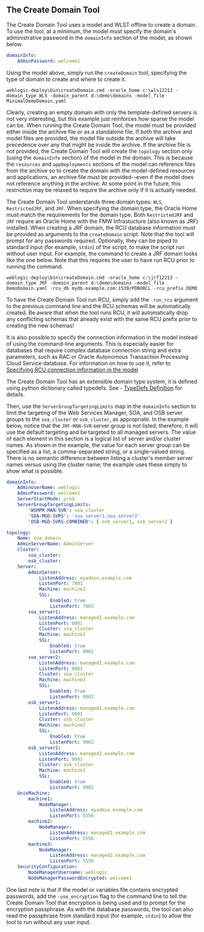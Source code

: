 ## The Create Domain Tool

The Create Domain Tool uses a model and WLST offline to create a domain.  To use the tool, at a minimum, the model must specify the domain's administrative password in the `domainInfo` section of the model, as shown below.

```yaml
domainInfo:
    AdminPassword: welcome1
```

Using the model above, simply run the `createDomain` tool, specifying the type of domain to create and where to create it.

    weblogic-deploy\bin\createDomain.cmd -oracle_home c:\wls12213 -domain_type WLS -domain_parent d:\demo\domains -model_file MinimalDemoDomain.yaml

Clearly, creating an empty domain with only the template-defined servers is not very interesting, but this example just reinforces how sparse the model can be.  When running the Create Domain Tool, the model must be provided either inside the archive file or as a standalone file.  If both the archive and model files are provided, the model file outside the archive will take precedence over any that might be inside the archive.  If the archive file is not provided, the Create Domain Tool will create the `topology` section only (using the `domainInfo` section) of the model in the domain.  This is because the `resources` and `appDeployments` sections of the model can reference files from the archive so to create the domain with the model-defined resources and applications, an archive file must be provided--even if the model does not reference anything in the archive.  At some point in the future, this restriction may be relaxed to require the archive only if it is actually needed.

The Create Domain Tool understands three domain types: `WLS`, `RestrictedJRF`, and `JRF`.  When specifying the domain type, the Oracle Home must match the requirements for the domain type.  Both `RestrictedJRF` and `JRF` require an Oracle Home with the FMW Infrastucture (also known as JRF) installed.  When creating a JRF domain, the RCU database information must be provided as arguments to the `createDomain` script.  Note that the tool will prompt for any passwords required.  Optionally, they can be piped to standard input (for example, `stdin`) of the script, to make the script run without user input.  For example, the command to create a JRF domain looks like the one below.  Note that this requires the user to have run RCU prior to running the command.

    weblogic-deploy\bin\createDomain.cmd -oracle_home c:\jrf12213 -domain_type JRF -domain_parent d:\demo\domains -model_file DemoDomain.yaml -rcu_db mydb.example.com:1539/PDBORCL -rcu_prefix DEMO

To have the Create Domain Tool run RCU, simply add the `-run_rcu` argument to the previous command line and the RCU schemas will be automatically created.  Be aware that when the tool runs RCU, it will automatically drop any conflicting schemas that already exist with the same RCU prefix prior to creating the new schemas!

It is also possible to specify the connection information in the model instead of using the command-line arguments.  This is especially easier for databases that require complex database connection string and extra parameters, such as RAC or Oracle Autonomous Transaction Processing Cloud Service database.  For information on how to use it, refer to [Specifying RCU connection information in the model](rcuinfo.md)

The Create Domain Tool has an extensible domain type system, it is defined using python dictionary called typedefs.  See - [TypeDefs Definition](developer/developer_guide.md#typedefs-definition) for details.  

Then, use the `ServerGroupTargetingLimits` map in the `domainInfo` section to limit the targeting of the Web Services Manager, SOA, and OSB server groups to the `soa_cluster` or `osb_cluster`, as appropriate.  In the example below, notice that the `JRF-MAN-SVR` server group is not listed; therefore, it will use the default targeting and be targeted to all managed servers.  The value of each element in this section is a logical list of server and/or cluster names.  As shown in the example, the value for each server group can be specified as a list, a comma-separated string, or a single-valued string.  There is no semantic difference between listing a cluster's member server names versus using the cluster name; the example uses these simply to show what is possible.

```yaml
domainInfo:
    AdminUserName: weblogic
    AdminPassword: welcome1
    ServerStartMode: prod
    ServerGroupTargetingLimits:
        'WSMPM-MAN-SVR': soa_cluster
        'SOA-MGD-SVRS': 'soa_server1,soa_server2'
        'OSB-MGD-SVRS-COMBINED': [ osb_server1, osb_server2 ]

topology:
    Name: soa_domain
    AdminServerName: AdminServer
    Cluster:
        soa_cluster:
        osb_cluster:
    Server:
        AdminServer:
            ListenAddress: myadmin.example.com
            ListenPort: 7001
            Machine: machine1
            SSL:
                Enabled: true
                ListenPort: 7002
        soa_server1:
            ListenAddress: managed1.example.com
            ListenPort: 8001
            Cluster: soa_cluster
            Machine: machine2
            SSL:
                Enabled: true
                ListenPort: 8002
        soa_server2:
            ListenAddress: managed2.example.com
            ListenPort: 8001
            Cluster: soa_cluster
            Machine: machine3
            SSL:
                Enabled: true
                ListenPort: 8002
        osb_server1:
            ListenAddress: managed1.example.com
            ListenPort: 9001
            Cluster: osb_cluster
            Machine: machine2
            SSL:
                Enabled: true
                ListenPort: 9002
        osb_server2:
            ListenAddress: managed2.example.com
            ListenPort: 9001
            Cluster: osb_cluster
            Machine: machine3
            SSL:
                Enabled: true
                ListenPort: 9002
    UnixMachine:
        machine1:
            NodeManager:
                ListenAddress: myadmin.example.com
                ListenPort: 5556
        machine2:
            NodeManager:
                ListenAddress: managed1.example.com
                ListenPort: 5556
        machine3:
            NodeManager:
                ListenAddress: managed2.example.com
                ListenPort: 5556
    SecurityConfiguration:
        NodeManagerUsername: weblogic
        NodeManagerPasswordEncrypted: welcome1
```

One last note is that if the model or variables file contains encrypted passwords, add the `-use_encryption` flag to the command line to tell the Create Domain Tool that encryption is being used and to prompt for the encryption passphrase.  As with the database passwords, the tool can also read the passphrase from standard input (for example, `stdin`) to allow the tool to run without any user input.


